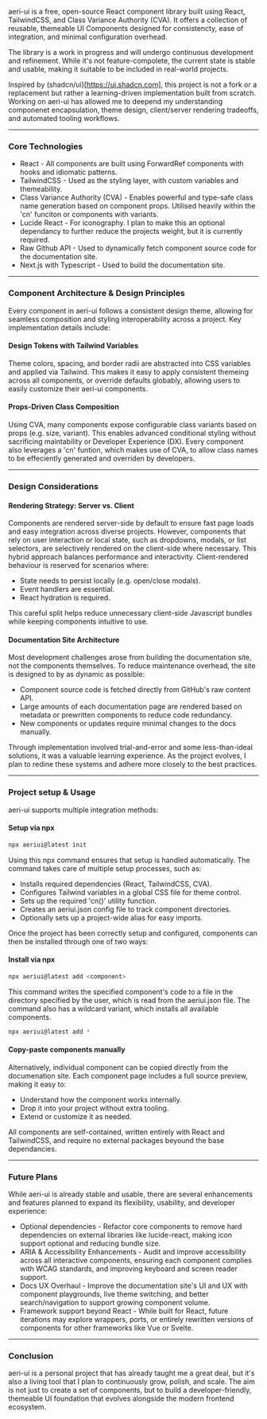 aeri-ui is a free, open-source React component library built using React, TailwindCSS, and Class Variance Authority (CVA). It offers a collection of reusable, themeable UI Components designed for consistencty, ease of integration, and minimal configuration overhead.

The library is a work in progress and will undergo continuous development and refinement. While it's not feature-compolete, the current state is stable and usable, making it suitable to be included in real-world projects.

Inspired by (shadcn/ui)[https://ui.shadcn.com], this project is not a fork or a replacement but rather a learning-driven implementation built from scratch. Working on aeri-ui has allowed me to deepend my understanding componenet encapsulation, theme design, client/server rendering tradeoffs, and automated tooling workflows. 

---

### Core Technologies

 - React - All components are built using ForwardRef components with hooks and idiomatic patterns.
 - TailwindCSS - Used as the styling layer, with custom variables and themeability. 
 - Class Variance Authority (CVA) - Enables powerful and type-safe class name generation based on component props. Utilised heavily within the 'cn' funciton or components with variants.
 - Lucide React - For iconography. I plan to make this an optional dependancy to further reduce the projects weight, but it is currently required.
 - Raw Github API - Used to dynamically fetch component source code for the documentation site. 
 - Next.js with Typescript - Used to build the documentation site.
 
---

### Component Architecture & Design Principles

Every component in aeri-ui follows a consistent design theme, allowing for seamless composition and styling interoperability across a project. Key implementation details include:

#### Design Tokens with Tailwind Variables

Theme colors, spacing, and border radii are abstracted into CSS variables and applied via Tailwind. This makes it easy to apply consistent themeing across all components, or override defaults globably, allowing users to easily customize their aeri-ui components.

#### Props-Driven Class Composition

Using CVA, many components expose configurable class variants based on props (e.g. size, variant). This enables advanced conditional styling without sacrificing maintability or Developer Experience (DX). Every component also leverages a 'cn' funtion, which makes use of CVA, to allow class names to be effeciently generated and overriden by developers.
 
---

### Design Considerations

#### Rendering Strategy: Server vs. Client

Components are rendered server-side by default to ensure fast page loads and easy integration across diverse projects. However, components that rely on user interaction or local state, such as dropdowns, modals, or list selectors, are selectively rendered on the client-side where necessary. This hybrid approach balances performance and interactivity. Client-rendered behaviour is reserved for scenarios where:
 - State needs to persist locally (e.g. open/close modals).
 - Event handlers are essential.
 - React hydration is required.

This careful split helps reduce unnecessary client-side Javascript bundles while keeping components intuitive to use. 

#### Documentation Site Architecture

Most development challenges arose from building the documentation site, not the components themselves. To reduce maintenance overhead, the site is designed to by as dynamic as possible:
 - Component source code is fetched directly from GitHub's raw content API.
 - Large amounts of each documentation page are rendered based on metadata or prewritten components to reduce code redundancy. 
 - New components or updates require minimal changes to the docs manually.

Through implementation involved trial-and-error and some less-than-ideal solutions, it was a valuable learning experience. As the project evolves, I plan to redine these systems and adhere more closely to the best practices.

---

### Project setup & Usage

aeri-ui supports multiple integration methods: 

#### Setup via npx

```bash
npx aeriui@latest init
```

Using this npx command ensures that setup is handled automatically. The command takes care of multiple setup processes, such as: 
 - Installs required dependencies (React, TailwindCSS, CVA).
 - Configures Tailwind variables in a global CSS file for theme control.
 - Sets up the required 'cn()' utility function. 
 - Creates an aeriui.json config file to track component directories. 
 - Optionally sets up a project-wide alias for easy imports. 

Once the project has been correctly setup and configured, components can then be installed through one of two ways: 

#### Install via npx

```bash
npx aeriui@latest add <component>
```

This command writes the specified component's code to a file in the directory specified by the user, which is read from the aeriui.json file. The command also has a wildcard variant, which installs all available components.

```bash
npx aeriui@latest add *
```

#### Copy-paste components manually

Alternatively, individual component can be copied directly from the documenation site. Each component page includes a full source preview, making it easy to:
 - Understand how the component works internally.
 - Drop it into your project without extra tooling.
 - Extend or customize it as needed. 

All components are self-contained, written entirely with React and TailwindCSS, and require no external packages beyound the base dependancies. 

--- 

### Future Plans

While aeri-ui is already stable and usable, there are several enhancements and features planned to expand its flexibility, usability, and developer experience: 
 - Optional dependencies - Refactor core components to remove hard dependencies on external libraries like lucide-react, making icon support optional and reducing bundle size.
 - ARIA & Accessibility Enhancements - Audit and improve accessibility across all interactive components, ensuring each component complies with WCAG standards, and improving keyboard and screen reader support.
 - Docs UX Overhaul - Improve the documentation site's UI and UX with component playgrounds, live theme switching, and better search/navigation to support growing component volume. 
 - Framework support beyond React - While built for React, future iterations may explore wrappers, ports, or entirely rewritten versions of components  for other frameworks like Vue or Svelte. 

---

### Conclusion 

aeri-ui is a personal project that has already taught me a great deal, but it's also a living tool that I plan to continuously grow, polish, and scale. The aim is not just to create a set of components, but to build a developer-friendly, themeable UI foundation that evolves alongside the modern frontend ecosystem. 